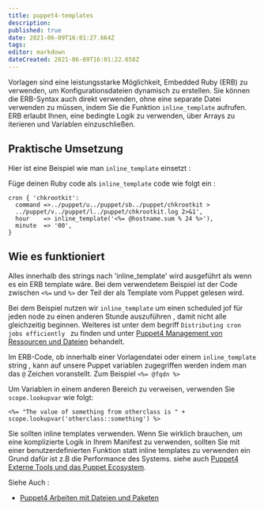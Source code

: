 ```yaml
---
title: puppet4-templates
description: 
published: true
date: 2021-06-09T16:01:27.664Z
tags: 
editor: markdown
dateCreated: 2021-06-09T16:01:22.658Z
---
```


Vorlagen sind eine leistungsstarke Möglichkeit, Embedded Ruby (ERB) zu verwenden, um Konfigurationsdateien dynamisch zu erstellen. 
Sie können die ERB-Syntax auch direkt verwenden, ohne eine separate Datei verwenden zu müssen, indem Sie die Funktion `inline_template` aufrufen. 
ERB erlaubt Ihnen, eine bedingte Logik zu verwenden, über Arrays zu iterieren und Variablen einzuschließen.

## Praktische Umsetzung 

Hier ist eine Beispiel wie man `inline_template` einsetzt :

Füge deinen Ruby code  als `inline_template` code wie folgt ein :

```
cron { 'chkrootkit':
  command =>../puppet/u../puppet/sb../puppet/chkrootkit >
  ../puppet/v../puppet/l../puppet/chkrootkit.log 2>&1',
  hour    => inline_template('<%= @hostname.sum % 24 %>'),
  minute  => '00',
}
```
## Wie es funktioniert

Alles innerhalb des strings nach 'inline_template' wird ausgeführt als wenn es ein ERB template wäre.
Bei dem verwendetem Beispiel ist der Code zwischen `<%=` und `%>` der Teil der als Template vom Puppet gelesen wird.

Bei dem Beispiel nutzen wir `inline_template` um einen scheduled jof für jeden node zu einen anderen Stunde auszuführen , damit nicht alle gleichzeitig beginnen.
Weiteres ist unter dem begriff `Distributing cron jobs efficiently ` zu finden und unter [Puppet4 Management von Ressourcen und Dateien](../puppet/puppet4-ressourcen-datein) behandelt.

Im ERB-Code, ob innerhalb einer Vorlagendatei oder einem `inline_template` string , kann auf unsere Puppet variablen zugegriffen werden indem man das `@` Zeichen voranstellt.
Zum Beispiel 
`<%= @fqdn %>`

Um Variablen in einem anderen Bereich zu verweisen, verwenden Sie `scope.lookupvar` wie folgt:
```
<%= "The value of something from otherclass is " + scope.lookupvar('otherclass::something') %>
```

Sie sollten inline templates verwenden. 
Wenn Sie wirklich brauchen, um eine komplizierte Logik in Ihrem Manifest zu verwenden, sollten Sie mit einer benutzerdefinierten Funktion statt inline templates zu verwenden ein Grund dafür ist z.B die Performance des Systems. siehe auch [Puppet4 Externe Tools und das Puppet Ecosystem](../puppet/puppet4-externe-tools-ecosystem).





Siehe Auch :
* [Puppet4 Arbeiten mit Dateien und Paketen](../puppet/puppet4-datein-packete)



